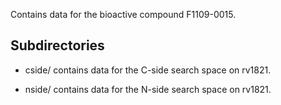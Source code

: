 Contains data for the bioactive compound F1109-0015.

## Subdirectories

- cside/ contains data for the C-side search space on rv1821.

- nside/ contains data for the N-side search space on rv1821.

